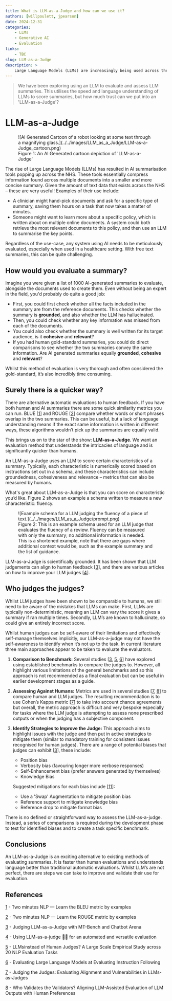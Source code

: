 ```yaml
---
title: What is LLM-as-a-Judge and how can we use it?
authors: [willpoulett, jpearson]
date: 2024-12-31
categories: 
    - LLMs
    - Generative AI
    - Evaluation
links:
    - TBC
slug: LLM-as-a-Judge
description: >
    Large Language Models (LLMs) are increasingly being used across the NHS, particularly as summarisation tools. This article explores how we can evaluate the use of these LLMs? And on top of that, can we even use LLMs to aid evaluation? 
---
```


> We have been exploring using an LLM to evaluate and assess LLM summaries. This utilises the speed and language understanding of LLMs to score summaries, but how much trust can we put into an 'LLM-as-a-Judge'?

<!-- more -->

# LLM-as-a-Judge

<figure class="inline end" markdown>
![AI Generated Cartoon of a robot looking at some text through a magnifying glass.](../../images/LLM_as_a_Judge/LLM-as-a-Judge_cartoon.png)
<figcaption>Figure 1: An AI Generated cartoon depiction of 'LLM-as-a-Judge'</a></figcaption>
</figure>

The rise of Large Language Models (LLMs) has resulted in AI summarisation tools popping up across the NHS. These tools essentially compress information found across multiple documents into a smaller and more concise summary. Given the amount of text data that exists across the NHS – these are very useful! Examples of their use include:

- A clinician might hand-pick documents and ask for a specific type of summary, saving them hours on a task that now takes a matter of minutes.
- Someone might want to learn more about a specific policy, which is written about on multiple online documents. A system could both retrieve the most relevant documents to this policy, and then use an LLM to summarise the key points.

Regardless of the use-case, any system using AI needs to be meticulously evaluated, especially when used in a healthcare setting. With free text summaries, this can be quite challenging.

## How would you evaluate a summary?

Imagine you were given a list of 1000 AI-generated summaries to evaluate, alongside the documents used to create them. Even without being an expert in the field, you'd probably do quite a good job:

- First, you could first check whether all the facts included in the summary are from the reference documents. This checks whether the summary is **grounded**, and also whether the LLM has hallucinated.
- Then, you could check whether any key information was missed from each of the documents.
- You could also check whether the summary is well written for its target audience, is it **cohesive** and **relevant**?
- If you had human gold-standard summaries, you could do direct comparisons to see whether the two summaries convey the same information. Are AI generated summaries equally **grounded**, **cohesive** and **relevant**?

Whilst this method of evaluation is very thorough and often considered the gold-standard, it’s also incredibly time consuming.

## Surely there is a quicker way?

There are alternative automatic evaluations to human feedback. If you have both human and AI summaries there are some quick similarity metrics you can run. BLUE [[1](https://medium.com/nlplanet/two-minutes-nlp-learn-the-bleu-metric-by-examples-df015ca73a86)] and ROUGE [[2](https://medium.com/nlplanet/two-minutes-nlp-learn-the-rouge-metric-by-examples-f179cc285499)] compare whether words or short phrases overlap in the two summaries. This can be useful, but a lack of language understanding means if the exact same information is written in different ways, these algorithms wouldn’t pick up the summaries are equally valid.

This brings us on to the star of the show: **LLM-as-a-Judge**. We want an evaluation method that understands the intricacies of language and is significantly quicker than humans.

An LLM-as-a-Judge uses an LLM to score certain characteristics of a summary. Typically, each characteristic is numerically scored based on instructions set out in a schema, and these characteristics can include groundedness, cohesiveness and relevance – metrics that can also be measured by humans.

What's great about LLM-as-a-Judge is that you can score on characteristic you’d like. Figure 2 shows an example a schema written to measure a new characteristic: fluency.

<figure markdown>
![Example schema for a LLM judging the fluency of a piece of text.](../../images/LLM_as_a_Judge/prompt.png)
<figcaption>Figure 2: This is an example schema used for an LLM judge that evaluates the fluency of a review. Fluency can be measured with only the summary; no additional information is needed. This is a shortened example, note that there are gaps where additional context would be, such as the example summary and the list of guidance.  </figcaption>
</figure>

LLM-as-a-Judge is scientifically grounded. It has been shown that LLM judgements can align to human feedback [[3](https://arxiv.org/abs/2306.05685)], and there are various articles on how to improve your LLM judges [[4](https://huggingface.co/learn/cookbook/llm_judge)].

## Who judges the judges?

Whilst LLM judges have been shown to be comparable to humans, we still need to be aware of the mistakes that LLMs can make. First, LLMs are typically non-deterministic, meaning an LLM can vary the score it gives a summary if ran multiple times. Secondly, LLM’s are known to hallucinate, so could give an entirely incorrect score.

Whilst human judges can be self-aware of their limitations and effectively self-manage themselves implicitly, our LLM-as-a-judge may not have the self-awareness to identify when it’s not up to the task. In current literature three main approaches appear to be taken to evaluate the evaluators.

1. **Comparison to Benchmark:** Several studies [[3](https://arxiv.org/pdf/2306.05685), [5](https://arxiv.org/pdf/2406.18403), [6](https://arxiv.org/pdf/2310.07641)] have explored using established benchmarks to compare the judges to.  However, all highlight various limitations of the general benchmarks and so this approach is not recommended as a final evaluation but can be useful in earlier development stages as a guide.

2. **Assessing Against Humans:** Metrics are used in several studies [[7](https://arxiv.org/pdf/2406.12624v1), [8](https://arxiv.org/pdf/2404.12272)] to compare human and LLM judges. The resulting recommendation is to use Cohen’s Kappa metric [[7](https://arxiv.org/pdf/2406.12624v1)] to take into account chance agreements but overall, the metric approach is difficult and very bespoke especially for tasks where the LLM judge is attempting to assess none prescribed outputs or when the judging has a subjective component.

3. **Identify Strategies to Improve the Judge:** This approach aims to highlight issues with the judge and then put in active strategies to mitigate them (similar to mandatory training for consistent issues recognised for human judges). There are a range of potential biases that judges can exhibit [[3](https://arxiv.org/pdf/2306.05685)], these include:

    - Position bias
    - Verbosity bias (favouring longer more verbose responses)
    - Self-Enhancement bias (prefer answers generated by themselves)
    - Knowledge Bias

    Suggested mitigations for each bias include [[11](https://arxiv.org/pdf/2310.17631)]:

    - Use a 'Swap' Augmentation to mitigate position bias
    - Reference support to mitigate knowledge bias
    - Reference drop to mitigate format bias

There is no defined or straightforward way to assess the LLM-as-a-judge. Instead, a series of comparisons is required during the development phase to test for identified biases and to create a task specific benchmark.

## Conclusions

An LLM-as-a-Judge is an exciting alternative to existing methods of evaluating summaries. It is faster than human evaluations and understands language better than traditional automatic evaluations. Whilst LLM’s are not perfect, there are steps we can take to improve and validate their use for evaluation.

## References

[1](https://medium.com/nlplanet/two-minutes-nlp-learn-the-bleu-metric-by-examples-df015ca73a86) - Two minutes NLP — Learn the BLEU metric by examples

[2](https://medium.com/nlplanet/two-minutes-nlp-learn-the-rouge-metric-by-examples-f179cc285499) - Two minutes NLP — Learn the ROUGE metric by examples

[3](https://arxiv.org/abs/2306.05685) - Judging LLM-as-a-Judge with MT-Bench and Chatbot Arena

[4](https://huggingface.co/learn/cookbook/llm_judge) - Using LLM-as-a-judge 🧑‍⚖️ for an automated and versatile evaluation

[5](https://arxiv.org/pdf/2406.18403) - LLMsinstead of Human Judges? A Large Scale Empirical Study across 20 NLP Evaluation Tasks

[6](https://arxiv.org/pdf/2310.07641) - Evaluating Large Language Models at Evaluating Instruction Following

[7](https://arxiv.org/pdf/2406.12624v1) - Judging the Judges: Evaluating Alignment and Vulnerabilities in LLMs-as-Judges

[8](https://arxiv.org/pdf/2404.12272) - Who Validates the Validators? Aligning LLM-Assisted Evaluation of LLM Outputs with Human Preferences 
